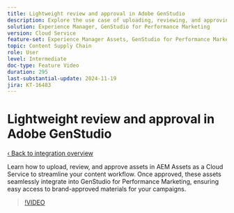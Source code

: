 ```yaml
---
title: Lightweight review and approval in Adobe GenStudio
description: Explore the use case of uploading, reviewing, and approving assets in AEM Assets to make them available for use in GenStudio for Performance Marketing.
solution: Experience Manager, GenStudio for Performance Marketing
version: Cloud Service
feature-set: Experience Manager Assets, GenStudio for Performance Marketing
topic: Content Supply Chain
role: User
level: Intermediate
doc-type: Feature Video
duration: 295
last-substantial-update: 2024-11-19
jira: KT-16483
---
```


# Lightweight review and approval in Adobe GenStudio

[‹ Back to integration overview](./overview.md)

Learn how to upload, review, and approve assets in AEM Assets as a Cloud Service to streamline your content workflow. Once approved, these assets seamlessly integrate into GenStudio for Performance Marketing, ensuring easy access to brand-approved materials for your campaigns.

>[!VIDEO](https://video.tv.adobe.com/v/3439265/?learn=on)
